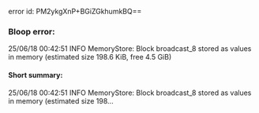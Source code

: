 error id: PM2ykgXnP+BGiZGkhumkBQ==
### Bloop error:

25/06/18 00:42:51 INFO MemoryStore: Block broadcast_8 stored as values in memory (estimated size 198.6 KiB, free 4.5 GiB)
#### Short summary: 

25/06/18 00:42:51 INFO MemoryStore: Block broadcast_8 stored as values in memory (estimated size 198...